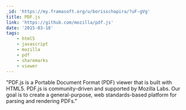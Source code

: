 ```yaml
---
_id: 'https://my.framasoft.org/u/borisschapira/?uF-gVg'
title: PDF.js
link: 'https://github.com/mozilla/pdf.js'
date: '2015-03-18'
tags:
    - html5
    - javascript
    - mozilla
    - pdf
    - sharemarks
    - viewer
---
```


<div class="markdown"><p>&quot;PDF.js is a Portable Document Format (PDF) viewer that is built with HTML5. PDF.js is community-driven and supported by Mozilla Labs. Our goal is to create a general-purpose, web standards-based platform for parsing and rendering PDFs.&quot;
</p></div>
